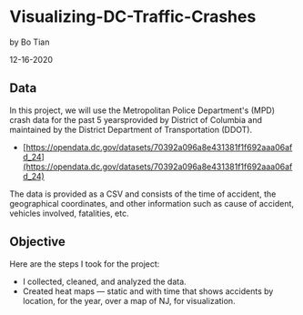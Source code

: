 # Visualizing-DC-Traffic-Crashes

by Bo Tian

12-16-2020

## Data 

In this project, we will use the Metropolitan Police Department's (MPD) crash data for the past 5 yearsprovided by District of Columbia and maintained by the District Department of Transportation (DDOT).
* [https://opendata.dc.gov/datasets/70392a096a8e431381f1f692aaa06afd_24](https://opendata.dc.gov/datasets/70392a096a8e431381f1f692aaa06afd_24)

The data is provided as a CSV and consists of the time of accident, the geographical coordinates, and other information such as cause of accident, vehicles involved, fatalities, etc. 

## Objective

Here are the steps I took for the project:

* I collected, cleaned, and analyzed the data.
* Created heat maps — static and with time that shows accidents by location, for the year, over a map of NJ, for visualization.
